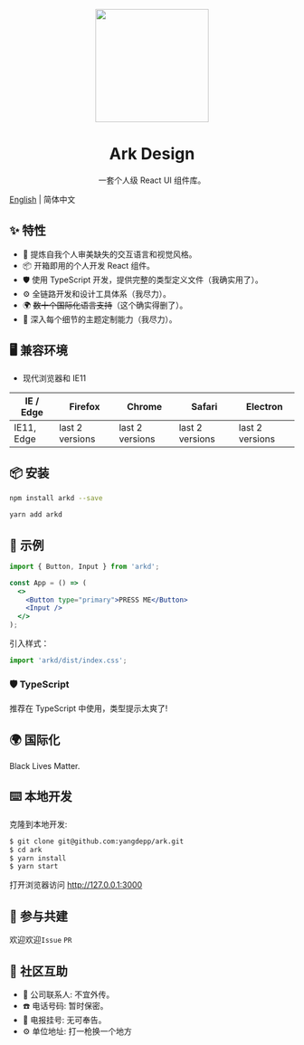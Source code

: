 <p align="center">
  <a href="https://yangdepp.gitee.io/ark/build/index.html">
    <img width="200" src="https://yangdepp.github.io/ark/build/static/media/ark.3d5a7f33.svg">
  </a>
</p>

<h1 align="center">Ark Design</h1>

<div align="center">

一套个人级 React UI 组件库。

</div>

[English](./README-en.md) | 简体中文

## ✨ 特性

- 🌈 提炼自我个人审美缺失的交互语言和视觉风格。
- 📦 开箱即用的个人开发 React 组件。
- 🛡 使用 TypeScript 开发，提供完整的类型定义文件（我确实用了）。
- ⚙️ 全链路开发和设计工具体系（我尽力）。
- 🌍 ~~数十个国际化语言支持~~（这个确实得删了）。
- 🎨 深入每个细节的主题定制能力（我尽力）。

## 🖥 兼容环境

- 现代浏览器和 IE11

| IE / Edge | Firefox | Chrome | Safari | Electron |
| --- | --- | --- | --- | --- |
| IE11, Edge | last 2 versions | last 2 versions | last 2 versions | last 2 versions |

## 📦 安装

```bash
npm install arkd --save
```

```bash
yarn add arkd
```

## 🔨 示例

```jsx
import { Button, Input } from 'arkd';

const App = () => (
  <>
    <Button type="primary">PRESS ME</Button>
    <Input />
  </>
);
```

引入样式：

```jsx
import 'arkd/dist/index.css';
```

### 🛡 TypeScript

推荐在 TypeScript 中使用，类型提示太爽了!

## 🌍 国际化

Black Lives Matter.

## ⌨️ 本地开发

克隆到本地开发:

```bash
$ git clone git@github.com:yangdepp/ark.git
$ cd ark
$ yarn install
$ yarn start
```

打开浏览器访问 http://127.0.0.1:3000

## 🤝 参与共建

欢迎欢迎`Issue` `PR`

## 👥 社区互助

- 👥 公司联系人: 不宜外传。
- ☎️ 电话号码: 暂时保密。
- 📶 电报挂号: 无可奉告。
- ⚙️ 单位地址: 打一枪换一个地方
